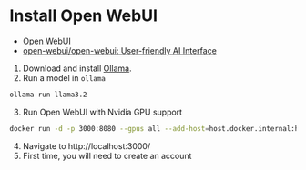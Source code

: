 # Install Open WebUI

- [Open WebUI](https://openwebui.com/)
- [open-webui/open-webui: User-friendly AI Interface](https://github.com/open-webui/open-webui)

1. Download and install [Ollama](https://ollama.com/).
2. Run a model in `ollama`

```sh
ollama run llama3.2
```

3. Run Open WebUI with Nvidia GPU support

```sh
docker run -d -p 3000:8080 --gpus all --add-host=host.docker.internal:host-gateway -v open-webui:/app/backend/data --name open-webui --restart always ghcr.io/open-webui/open-webui:cuda
```

4. Navigate to http://localhost:3000/
5. First time, you will need to create an account
